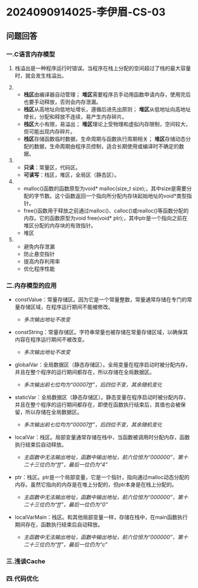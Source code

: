# 2024090914025-李伊眉-CS-03
## 问题回答
### 一.C语言内存模型
1. 栈溢出是一种程序运行时错误。当程序在栈上分配的空间超过了栈的最大容量时，就会发生栈溢出。

2. - **栈区**由编译器自动管理；
     **堆区**需要程序员手动用函数申请内存，使用完后也要手动释放，否则会内存泄漏。
   - **栈区**从高地址向低地址增长，遵循后进先出原则；
     **堆区**从低地址向高地址增长，分配和释放不连续，易产生内存碎片。
   - **栈区**大小有限，易溢出；
     **堆区**理论上受物理和虚拟内存限制，空间较大，但可能出现内存碎片。
   - **栈区**存储函数临时数据，生命周期与函数执行周期相关；
     **堆区**存储动态分配的数据，生命周期由程序员控制，适合长期使用或编译时不确定的数据。

3. - **只读**：常量区，代码区。
   - **可读写**：栈区，堆区，全局区（静态区）。

4. - malloc()函数的函数原型为void* malloc(size_t size);，其中size是需要分配的字节数。这个函数返回一个指向所分配内存块起始地址的void*类型指针。
   - free()函数用于释放之前通过malloc()、calloc()或realloc()等函数分配的内存。它的函数原型为void free(void* ptr);，其中ptr是一个指向之前在堆区分配的内存块的有效指针。
   - 堆区

5. - 避免内存泄漏
   - 防止悬空指针
   - 提高内存利用率
   - 优化程序性能

### 二.内存模型的应用
- constValue：常量存储区。因为它是一个常量整数，常量通常存储在专门的常量存储区域，在程序运行期间不能被修改。
  - *多次输出地址不改变*

- constString：常量存储区。字符串常量也被存储在常量存储区域，以确保其内容在程序运行期间不被改变。
  - *多次输出地址不改变*

- globalVar：全局数据区（静态存储区）。全局变量在程序启动时被分配内存，并且在整个程序的运行期间都存在，所以存储在全局数据区。
  - *多次输出前七位均为“00007ff”，后四位不变，其余随机变化*

- staticVar：全局数据区（静态存储区）。静态变量在程序启动时被分配内存，并且在整个程序的运行期间都存在，即使在函数执行结束后，其值也会被保留，所以存储在全局数据区。
  - *多次输出前七位均为“00007ff”，后四位不变，其余随机变化*

- localVar：栈区。局部变量通常存储在栈中，当函数被调用时分配内存，函数执行结束后自动释放。
  - *主函数中无法输出地址，函数中输出地址，前六位恒为“000000”，第十二十三位仍为“ff”，最后一位仍为“4”*

- ptr：栈区。ptr是一个局部变量，它是一个指针，指向通过malloc动态分配的内存。虽然它指向的内存是在堆上分配的，但ptr本身是在栈上分配的。
  - *主函数中无法输出地址，函数中输出地址，前六位恒为“000000”，第十二十三位仍为“ff”，最后一位仍为“0”*

- localVarMain：栈区。和其他局部变量一样，存储在栈中，在main函数执行期间存在，函数执行结束后自动释放。
  - *主函数中无法输出地址，函数中输出地址，前六位恒为“000000”，第十二十三位仍为“ff”，最后一位仍为“c”*

### 三.浅谈Cache
### 四.代码优化

